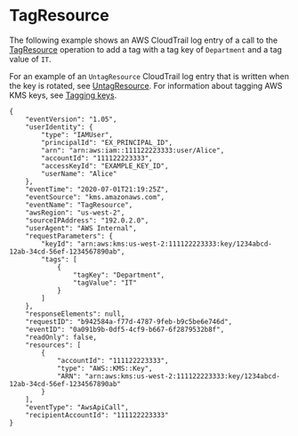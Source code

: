 # TagResource<a name="ct-tagresource"></a>

The following example shows an AWS CloudTrail log entry of a call to the [TagResource](https://docs.aws.amazon.com/kms/latest/APIReference/API_TagResource.html) operation to add a tag with a tag key of `Department` and a tag value of `IT`\.

For an example of an `UntagResource` CloudTrail log entry that is written when the key is rotated, see [UntagResource](ct-untagresource.md)\. For information about tagging AWS KMS keys, see [Tagging keys](tagging-keys.md)\.

```
{
    "eventVersion": "1.05",
    "userIdentity": {
        "type": "IAMUser",
        "principalId": "EX_PRINCIPAL_ID",
        "arn": "arn:aws:iam::111122223333:user/Alice",
        "accountId": "111122223333",
        "accessKeyId": "EXAMPLE_KEY_ID",
        "userName": "Alice"
    },
    "eventTime": "2020-07-01T21:19:25Z",
    "eventSource": "kms.amazonaws.com",
    "eventName": "TagResource",
    "awsRegion": "us-west-2",
    "sourceIPAddress": "192.0.2.0",
    "userAgent": "AWS Internal",
    "requestParameters": {
        "keyId": "arn:aws:kms:us-west-2:111122223333:key/1234abcd-12ab-34cd-56ef-1234567890ab",
        "tags": [
            {
                "tagKey": "Department",
                "tagValue": "IT"
            }
        ]
    },
    "responseElements": null,
    "requestID": "b942584a-f77d-4787-9feb-b9c5be6e746d",
    "eventID": "0a091b9b-0df5-4cf9-b667-6f2879532b8f",
    "readOnly": false,
    "resources": [
        {
            "accountId": "111122223333",
            "type": "AWS::KMS::Key",
            "ARN": "arn:aws:kms:us-west-2:111122223333:key/1234abcd-12ab-34cd-56ef-1234567890ab"
        }
    ],
    "eventType": "AwsApiCall",
    "recipientAccountId": "111122223333"
}
```